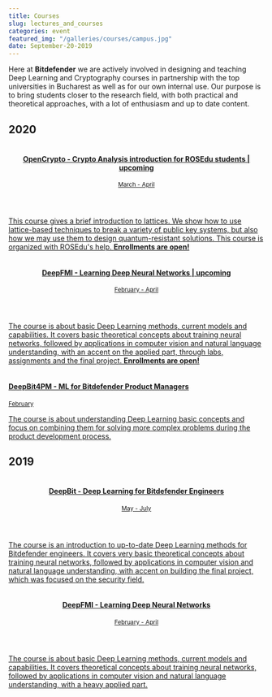 ```yaml
---
title: Courses
slug: lectures_and_courses
categories: event
featured_img: "/galleries/courses/campus.jpg"
date: September-20-2019
---
```


Here at **Bitdefender** we are actively involved in designing and teaching Deep
Learning and Cryptography courses in partnership with the top universities in Bucharest as
well as for our own internal use. Our purpose is to bring students closer to the research field, with both practical and theoretical approaches, with a lot of enthusiasm and up to date content.

<h2 class="title--separator">2020</h2>

<div class="mo">
  <a href="/teaching/crypto_rosedu_2020/" class="mo__link">
    <img class="mo__img" src="/galleries/courses/thumb_rosedu.png" alt="">
    <header class="mo__header">
      <h4 class="mo__title">OpenCrypto - Crypto Analysis introduction for
      ROSEdu students | upcoming</h4>
      <small> March - April </small>
    </header>
    <p class="mo__body"> This course gives a brief introduction to lattices. We show how to use lattice-based techniques to break a variety of public key systems, but also how we may use them to design quantum-resistant solutions. This course is organized with ROSEdu's help. <b>Enrollments are open!</b>
    </p>
  </a>
</div>

<div class="mo">
  <a href="/teaching/deep_fmi_2020/" class="mo__link">
    <img class="mo__img" src="/galleries/courses/thumb_unibuc.jpg" alt="">
    <header class="mo__header">
        <h4 class="mo__title">DeepFMI - Learning Deep Neural Networks |
        upcoming</h4>
        <small> February  - April </small>
    </header>
    <p class="mo__body"> The course is about basic Deep Learning methods, current models and capabilities. It covers basic theoretical concepts about training neural networks, followed by applications in computer vision and natural language understanding, with an accent on the applied part, through labs, assignments and the final project. <b>Enrollments are open!</b>
    </p>
  </a>
</div>

<div class="mo">
  <a href="/teaching/deep_bit_pm_2020" class="mo__link">
    <img class="mo__img" src="/galleries/courses/thumb_bitdefender.png" alt="">
    <div class="mo__content">
        <h4 class="mo__title">DeepBit4PM - ML for Bitdefender Product Managers </h4>
        <small> February </small>
        <p class="mo__body">The course is about understanding Deep Learning basic concepts and focus on combining them for solving more complex problems during the product development process.
        </p>
    </div>
  </a>
</div>

<h2 class="title--separator">2019</h2>

<!-- <div class="mo">
  <a href="/teaching/rl_acs_2019/" class="mo__link">
    <img class="mo__img" src="/galleries/courses/thumb_precis.jpg" alt="">
    <div class="mo__content">
        <h4 class="mo__title">RL@ACS - Reinforcement Learning Module</h4>
        <small> October - December </small>
        <p class="mo__body">Amet, ultrices neque, ut cras. In sagittis
        scelerisque blandit fringilla auctor. Bibendum ornare nullam
        scelerisque nisl amet purus. Vitae consequat, tincidunt lorem eu elit
        commodo sed tellus. Proin libero hac metus lobortis amet aliquam ac
        consectetur id. In tellus est posuere amet sed.
        </p>
    </div>
  </a>
</div> -->

<div class="mo">
  <a href="/teaching/deep_bit_2019" class="mo__link">
    <img class="mo__img" src="/galleries/courses/thumb_bitdefender.png" alt="">
    <header class="mo__header">
      <h4 class="mo__title">DeepBit - Deep Learning for Bitdefender Engineers</h4>
      <small> May - July </small>
    </header>
    <p class="mo__body">The course is an introduction to up-to-date Deep Learning methods for Bitdefender engineers. It covers very basic theoretical concepts about training neural networks, followed by applications in computer vision and natural language understanding, with accent on building the final project, which was focused on the security field.
    </p>
  </a>
</div>

<div class="mo">
  <a href="/teaching/deep_fmi_2019/" class="mo__link">
    <img class="mo__img" src="/galleries/courses/thumb_unibuc.jpg" alt="">
    <header class="mo__header">
      <h4 class="mo__title">DeepFMI - Learning Deep Neural Networks</h4>
      <small> February - April </small>
    </header>
    <p class="mo__body">The course is about basic Deep Learning methods, current models and capabilities. It covers theoretical concepts about training neural networks, followed by applications in computer vision and natural language understanding, with a heavy applied part.
    </p>
  </a>
</div>
